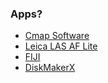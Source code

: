 ### Apps?

* [Cmap Software](http://cmap.ihmc.us/)
* [Leica LAS AF Lite](http://www.leica-microsystems.com/products/microscope-software/software-for-life-science-research/las-x/)
* [FIJI](http://fiji.sc/Fiji)
* [DiskMakerX](http://diskmakerx.com/)
